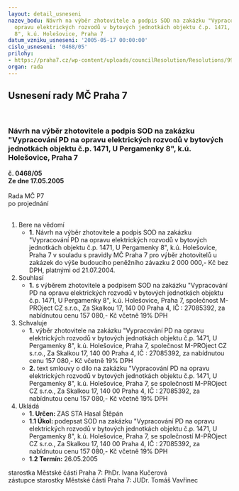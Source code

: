 ```yaml
---
layout: detail_usneseni
nazev_bodu: Návrh na výběr zhotovitele a podpis SOD na zakázku "Vypracování PD na
  opravu elektrických rozvodů v bytových jednotkách objektu č.p. 1471, U Pergamenky
  8", k.ú. Holešovice, Praha 7
datum_vzniku_usneseni: '2005-05-17 00:00:00'
cislo_usneseni: '0468/05'
prilohy:
- https://praha7.cz/wp-content/uploads/councilResolution/Resolutions/9908/25-n%c3%a1vrh_sod2_projekt_odsouhlasen%c3%bd_zhotovitelem.doc
organ: rada
---
```

<div id="ucUsn_pList" class="usn">
	<span><h2>Usnesení rady MČ Praha 7 </h2>
<br></span><div class="standBody">
<span><h3>Návrh na výběr zhotovitele a podpis SOD na zakázku "Vypracování PD na opravu elektrických rozvodů v bytových jednotkách objektu č.p. 1471, U Pergamenky 8", k.ú. Holešovice, Praha 7</h3></span><div class="center">
		<strong>č. 0468/05</strong><br>
	</div>
<div class="center">
		<strong>Ze dne 17.05.2005</strong><br><br>
	</div>Rada MČ P7<br> po projednání<br><br><ol>
<li>Bere na vědomí<ul><li>
<strong>1.</strong> Návrh na výběr zhotovitele a podpis SOD na zakázku "Vypracování PD na opravu elektrických rozvodů v bytových jednotkách objektu č.p. 1471, U Pergamenky 8", k.ú. Holešovice, Praha 7 v souladu s pravidly MČ Praha 7 pro výběr zhotovitelů u zakázek do výše budoucího peněžního závazku 2 000 000,- Kč bez DPH, platnými od 21.07.2004.</li></ul>
</li>
<li>Souhlasí<ul><li>
<strong>1.</strong> s výběrem zhotovitele a podpisem SOD na zakázku "Vypracování PD na opravu elektrických rozvodů v bytových jednotkách objektu č.p. 1471, U Pergamenky 8", k.ú. Holešovice, Praha 7, společnost M-PROject CZ s.r.o., Za Skalkou 17, 140 00 Praha 4, IČ : 27085392, za nabídnutou cenu 157 080,- Kč včetně 19% DPH</li></ul>
</li>
<li>Schvaluje<ul>
<li>
<strong>1.</strong> výběr zhotovitele na zakázku "Vypracování PD na opravu elektrických rozvodů v bytových jednotkách objektu č.p. 1471, U Pergamenky 8", k.ú. Holešovice, Praha 7, společnost M-PROject CZ s.r.o., Za Skalkou 17, 140 00 Praha 4, IČ : 27085392, za nabídnutou cenu 157 080,- Kč včetně 19% DPH</li>
<li>
<strong>2.</strong> text smlouvy o dílo na zakázku "Vypracování PD na opravu elektrických rozvodů v bytových jednotkách objektu č.p. 1471, U Pergamenky 8", k.ú. Holešovice, Praha 7, se společností M-PROject CZ s.r.o., Za Skalkou 17, 140 00 Praha 4, IČ : 27085392, za nabídnutou cenu 157 080,- Kč včetně 19% DPH</li>
</ul>
</li>
<li>Ukládá<ul>
<li>
<strong>1. Určen: </strong>ZAS STA Hasal Štěpán</li>
<li>
<strong>1.1 Úkol: </strong>podepsat SOD na zakázku "Vypracování PD na opravu elektrických rozvodů v bytových jednotkách objektu č.p. 1471, U Pergamenky 8", k.ú. Holešovice, Praha 7, se společností M-PROject CZ s.r.o., Za Skalkou 17, 140 00 Praha 4, IČ : 27085392, za nabídnutou cenu 157 080,- Kč včetně 19% DPH </li>
<li>
<strong>1.2 Termín: </strong>26.05.2005</li>
</ul>
</li>
</ol>starostka Městské části Praha 7: PhDr. Ivana Kučerová<br>zástupce starostky Městské části Praha 7: JUDr. Tomáš Vavřinec 
</div>
</div>